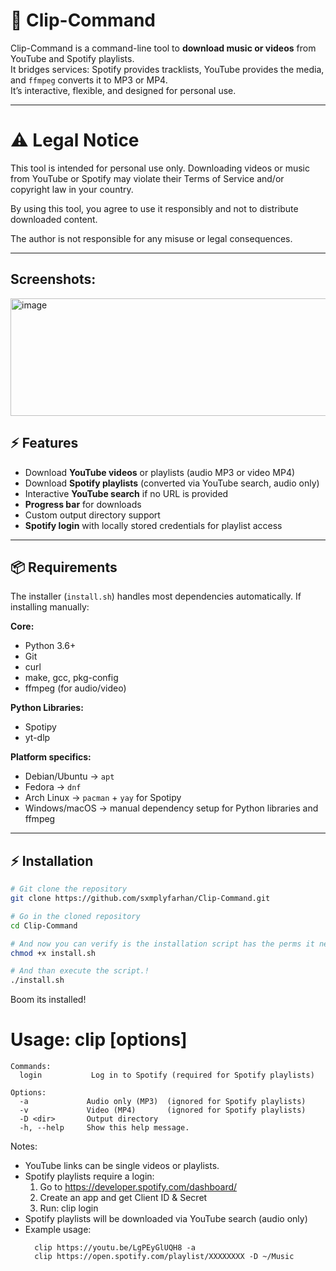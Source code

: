 # :musical_note: Clip-Command

Clip-Command is a command-line tool to **download music or videos** from YouTube and Spotify playlists.  
It bridges services: Spotify provides tracklists, YouTube provides the media, and `ffmpeg` converts it to MP3 or MP4.  
It’s interactive, flexible, and designed for personal use.

----

# ⚠️  Legal Notice

This tool is intended for personal use only. Downloading videos or music from YouTube or Spotify may violate their Terms of Service and/or copyright law in your country.

By using this tool, you agree to use it responsibly and not to distribute downloaded content.

The author is not responsible for any misuse or legal consequences.

---


## Screenshots:

<img width="900" height="188" alt="image" src="https://github.com/user-attachments/assets/460797d2-3600-46f1-810b-bb6b77da5902" />


## :zap: Features

- Download **YouTube videos** or playlists (audio MP3 or video MP4)
- Download **Spotify playlists** (converted via YouTube search, audio only)
- Interactive **YouTube search** if no URL is provided
- **Progress bar** for downloads
- Custom output directory support
- **Spotify login** with locally stored credentials for playlist access

---

## :package: Requirements

The installer (`install.sh`) handles most dependencies automatically. If installing manually:

**Core:**
- Python 3.6+
- Git
- curl
- make, gcc, pkg-config
- ffmpeg (for audio/video)

**Python Libraries:**
- Spotipy
- yt-dlp

**Platform specifics:**
- Debian/Ubuntu → `apt`
- Fedora → `dnf`
- Arch Linux → `pacman` + `yay` for Spotipy
- Windows/macOS → manual dependency setup for Python libraries and ffmpeg

---

## :zap: Installation

``` bash 
# Git clone the repository
git clone https://github.com/sxmplyfarhan/Clip-Command.git

# Go in the cloned repository
cd Clip-Command

# And now you can verify is the installation script has the perms it needs.
chmod +x install.sh

# And than execute the script.!
./install.sh
```

Boom its installed!

# Usage: clip <link> [options]

```
Commands:
  login           Log in to Spotify (required for Spotify playlists)

Options:
  -a             Audio only (MP3)  (ignored for Spotify playlists)
  -v             Video (MP4)       (ignored for Spotify playlists)
  -D <dir>       Output directory
  -h, --help     Show this help message.
```
Notes:
- YouTube links can be single videos or playlists.
- Spotify playlists require a login:
  1. Go to https://developer.spotify.com/dashboard/
  2. Create an app and get Client ID & Secret
  3. Run: clip login
- Spotify playlists will be downloaded via YouTube search (audio only)
- Example usage:
  ```
    clip https://youtu.be/LgPEyGlUQH8 -a
    clip https://open.spotify.com/playlist/XXXXXXXX -D ~/Music
  ```
